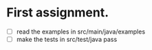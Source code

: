 # First assignment.

- [ ] read the examples in src/main/java/examples
- [ ] make the tests in src/test/java pass
